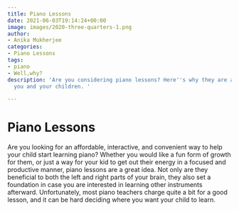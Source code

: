 ```yaml
---
title: Piano Lessons
date: 2021-06-03T19:14:24+00:00
image: images/2020-three-quarters-1.png
author:
- Anika Mukherjee
categories:
- Piano Lessons
tags:
- piano
- Well,why?
description: 'Are you considering piano lessons? Here''s why they are awesome for
  you and your children. '

---
```

# Piano Lessons

Are you looking for an affordable, interactive, and convenient way to help your child start learning piano? Whether you would like a fun form of growth for them, or just a way for your kid to get out their energy in a focused and productive manner, piano lessons are a great idea. Not only are they beneficial to both the left and right parts of your brain, they also set a foundation in case you are interested in learning other instruments afterward.  Unfortunately, most piano teachers charge quite a bit for a good lesson, and it can be hard deciding where you want your child to learn.